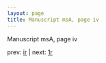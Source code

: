 ```yaml
---
layout: page
title: Manuscript msA, page iv
---
```


Manuscript msA, page iv

prev:  [ir](../ir) | next:  [1r](../1r)